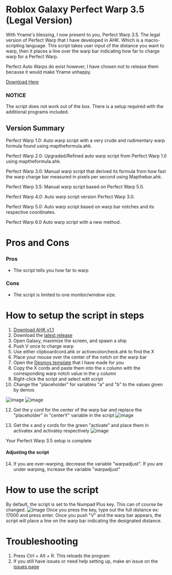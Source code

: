# Roblox Galaxy Perfect Warp 3.5 (Legal Version)
With Yname's blessing, I now present to you, Perfect Warp 3.5. The legal version of Perfect Warp that I have developed in AHK. Which is a macro-scripting language. This script takes user input of the distance you want to warp, then it places a line over the warp bar indicating how far to charge warp for a Perfect Warp.

Perfect Auto Warps do exist however, I have chosen not to release them because it would make Yname unhappy.

[Download Here](https://github.com/ORB-Aerospace911/Roblox-Galaxy-Perfect-Warp/releases)

### NOTICE 
The script does not work out of the box. There is a setup required with the additional programs included.

## Version Summary
Perfect Warp 1.0: Auto warp script with a very crude and rudimentary warp formula found using maptheformula.ahk.

Perfect Warp 2.0: Upgraded/Refined auto warp script from Perfect Warp 1.0 using maptheformula.ahk.

Perfect Warp 3.0: Manual warp script that derived its formula from how fast the warp charge bar measured in pixels per second using Mapthebar.ahk.

Perfect Warp 3.5: Manual warp script based on Perfect Warp 5.0.

Perfect Warp 4.0: Auto warp script version Perfect Warp 3.0.

Perfect Warp 5.0: Auto warp script based on warp bar notches and its respective coordinates.

Perfect Warp 6.0 Auto warp script with a new method.

# Pros and Cons
### Pros
* The script tells you how far to warp

### Cons
* The script is limited to one monitor/window size.

# How to setup the script in steps
1. [Download AHK v1.1](https://www.autohotkey.com/)
2. Download the [latest release](https://github.com/ORB-Aerospace911/Roblox-Galaxy-Perfect-Warp/releases)
3. Open Galaxy, maximize the screen, and spawn a ship
4. Push V once to charge warp
6. Use either clipboardcord.ahk or activecolorcheck.ahk to find the X
7. Place your mouse over the center of the notch on the warp bar
8. Open the [Desmos template](https://www.desmos.com/calculator/xzc0pys7an) that I have made for you
9. Copy the X cords and paste them into the x column with the corresponding warp notch value in the y column
10. Right-click the script and select edit script
11. Change the "placeholder" for variables "a" and "b" to the values given by demos
    
![image](https://github.com/ORB-Aerospace911/Roblox-Galaxy-Perfect-Warp/assets/79132854/96f12112-88cd-4208-8950-c9daca27d636)
![image](https://github.com/ORB-Aerospace911/Roblox-Galaxy-Perfect-Warp/assets/79132854/3fe03f9d-8c8d-4b4c-994b-4a9e7e7eb64b)

12. Get the y cord for the center of the warp bar and replace the "placeholder" in "centerY" variable in the script
![image](https://github.com/ORB-Aerospace911/Roblox-Galaxy-Perfect-Warp/assets/79132854/b10fd600-8602-46bf-b21a-652f170aa878)

13. Get the x and y cords for the green "activate" and place them in activatex and activatey respectively
![image](https://github.com/ORB-Aerospace911/Roblox-Galaxy-Perfect-Warp/assets/79132854/492fc474-649f-404a-ab75-4a2368911da0)

Your Perfect Warp 3.5 setup is complete

#### Adjusting the script
14. If you are over-warping, decrease the variable "warpadjust". If you are under warping, increase the variable "warpadjust"

# How to use the script 
By default, the script is set to the Numpad Plus key. This can of course be changed.
![image](https://github.com/ORB-Aerospace911/Roblox-Galaxy-Perfect-Warp/assets/79132854/372c1db8-57e8-4af9-a930-22ca9d69a845)
Once you press the key, type out the full distance ex: 17000 and press enter.
Once you push "V" and the warp bar appears, the script will place a line on the warp bar indicating the designated distance.

# Troubleshooting
1. Press Ctrl + Alt + R. This reloads the program
2. If you still have issues or need help setting up, make an issue on the [issues page](https://github.com/ORB-Aerospace911/Roblox-Galaxy-Perfect-Warp/issues/new)

